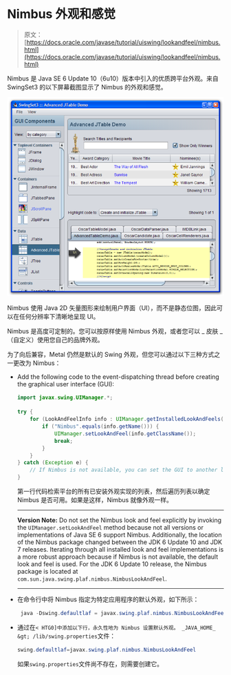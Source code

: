 # Nimbus 外观和感觉

> 原文： [https://docs.oracle.com/javase/tutorial/uiswing/lookandfeel/nimbus.html](https://docs.oracle.com/javase/tutorial/uiswing/lookandfeel/nimbus.html)

Nimbus 是 Java SE 6 Update 10（6u10）版本中引入的优质跨平台外观。来自 SwingSet3 的以下屏幕截图显示了 Nimbus 的外观和感觉。

![SwingSet3 Screen capture Using Nimbus Look and Feel](img/8a0c28221480da23c18b1c7012fbc03c.jpg)

Nimbus 使用 Java 2D 矢量图形来绘制用户界面（UI），而不是静态位图，因此可以在任何分辨率下清晰地呈现 UI。

Nimbus 是高度可定制的。您可以按原样使用 Nimbus 外观，或者您可以 _ 皮肤 _（自定义）使用您自己的品牌外观。

为了向后兼容，Metal 仍然是默认的 Swing 外观，但您可以通过以下三种方式之一更改为 Nimbus：

*   Add the following code to the event-dispatching thread before creating the graphical user interface (GUI):

    ```java
    import javax.swing.UIManager.*;

    try {
        for (LookAndFeelInfo info : UIManager.getInstalledLookAndFeels()) {
            if ("Nimbus".equals(info.getName())) {
                UIManager.setLookAndFeel(info.getClassName());
                break;
            }
        }
    } catch (Exception e) {
        // If Nimbus is not available, you can set the GUI to another look and feel.
    }

    ```

    第一行代码检索平台的所有已安装外观实现的列表，然后遍历列表以确定 Nimbus 是否可用。如果是这样，Nimbus 就像外观一样。

    * * *

    **Version Note:** Do not set the Nimbus look and feel explicitly by invoking the `UIManager.setLookAndFeel` method because not all versions or implementations of Java SE 6 support Nimbus. Additionally, the location of the Nimbus package changed between the JDK 6 Update 10 and JDK 7 releases. Iterating through all installed look and feel implementations is a more robust approach because if Nimbus is not available, the default look and feel is used. For the JDK 6 Update 10 release, the Nimbus package is located at `com.sun.java.swing.plaf.nimbus.NimbusLookAndFeel`.

    * * *

*   在命令行中将 Nimbus 指定为特定应用程序的默认外观，如下所示：

    ```java
     java -Dswing.defaultlaf = javax.swing.plaf.nimbus.NimbusLookAndFeel  MyApp  
    ```

*   通过在`< HTG0]中添加以下行，永久性地为 Nimbus 设置默认外观。 _JAVA_HOME_ &gt; /lib/swing.properties`文件：

    ```java
    swing.defaultlaf=javax.swing.plaf.nimbus.NimbusLookAndFeel

    ```

    如果`swing.properties`文件尚不存在，则需要创建它。